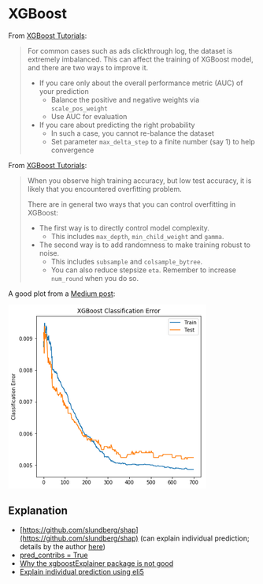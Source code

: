 # XGBoost

From [XGBoost Tutorials](https://xgboost.readthedocs.io/en/latest/tutorials/index.html):

> For common cases such as ads clickthrough log, the dataset is extremely imbalanced. This can affect the training of XGBoost model, and there are two ways to improve it.
>
> * If you care only about the overall performance metric \(AUC\) of your prediction
>   * Balance the positive and negative weights via `scale_pos_weight`
>   * Use AUC for evaluation
> * If you care about predicting the right probability
>   * In such a case, you cannot re-balance the dataset
>   * Set parameter `max_delta_step` to a finite number \(say 1\) to help convergence



From [XGBoost Tutorials](https://xgboost.readthedocs.io/en/latest/tutorials/index.html):

> When you observe high training accuracy, but low test accuracy, it is likely that you encountered overfitting problem.
>
> There are in general two ways that you can control overfitting in XGBoost:
>
> * The first way is to directly control model complexity.
>   * This includes `max_depth`, `min_child_weight` and `gamma`.
> * The second way is to add randomness to make training robust to noise.
>   * This includes `subsample` and `colsample_bytree`.
>   * You can also reduce stepsize `eta`. Remember to increase `num_round` when you do so.



A good plot from a [Medium post](https://towardsdatascience.com/fine-tuning-xgboost-in-python-like-a-boss-b4543ed8b1e):

![](.gitbook/assets/image%20%288%29.png)





## **Explanation**

* [https://github.com/slundberg/shap](https://github.com/slundberg/shap) \(can explain individual prediction; details by the author [here](https://towardsdatascience.com/interpretable-machine-learning-with-xgboost-9ec80d148d27)\)
* [pred\_contribs = True](https://xgboost.readthedocs.io/en/latest/python/python_api.html)
* [Why the xgboostExplainer package is not good](https://www.reddit.com/r/learnmachinelearning/comments/9n2kq2/fyi_for_those_of_you_using_the_xgboostexplainer/)
* [Explain individual prediction using eli5](https://eli5.readthedocs.io/en/latest/tutorials/xgboost-titanic.html#)

